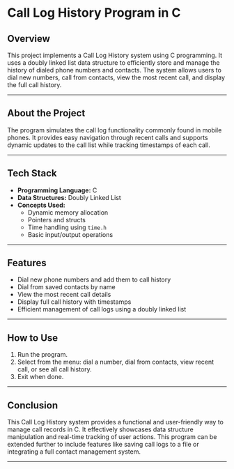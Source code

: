 # Call Log History Program in C

## Overview
This project implements a Call Log History system using C programming. It uses a doubly linked list data structure to efficiently store and manage the history of dialed phone numbers and contacts. The system allows users to dial new numbers, call from contacts, view the most recent call, and display the full call history.

---

## About the Project
The program simulates the call log functionality commonly found in mobile phones. It provides easy navigation through recent calls and supports dynamic updates to the call list while tracking timestamps of each call.

---

## Tech Stack
- **Programming Language:** C  
- **Data Structures:** Doubly Linked List  
- **Concepts Used:**  
  - Dynamic memory allocation  
  - Pointers and structs  
  - Time handling using `time.h`  
  - Basic input/output operations  

---

## Features
- Dial new phone numbers and add them to call history  
- Dial from saved contacts by name  
- View the most recent call details  
- Display full call history with timestamps  
- Efficient management of call logs using a doubly linked list  

---

## How to Use
1. Run the program.  
2. Select from the menu: dial a number, dial from contacts, view recent call, or see all call history.  
3. Exit when done.  

---

## Conclusion
This Call Log History system provides a functional and user-friendly way to manage call records in C. It effectively showcases data structure manipulation and real-time tracking of user actions. This program can be extended further to include features like saving call logs to a file or integrating a full contact management system.

---
